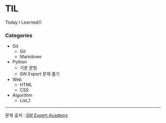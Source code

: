 # TIL

Today I Learned⏰



### Categories

- Git
    - Git
    - Markdown
- Python
  - 기본 문법
  - SW Expert 문제 풀기
- Web
    - HTML
    - CSS
- Algorithm
    - List_1

















-----------------------

문제 출처 : [SW Expert Academy](https://swexpertacademy.com/main/main.do)

